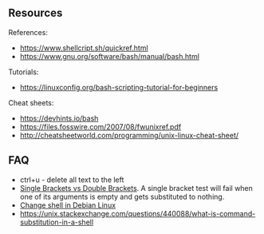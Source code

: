 ## Resources

References:
- https://www.shellcript.sh/quickref.html
- https://www.gnu.org/software/bash/manual/bash.html

Tutorials:
- https://linuxconfig.org/bash-scripting-tutorial-for-beginners

Cheat sheets:
- https://devhints.io/bash
- https://files.fosswire.com/2007/08/fwunixref.pdf
- http://cheatsheetworld.com/programming/unix-linux-cheat-sheet/

## FAQ

- ctrl+u - delete all text to the left
- [Single Brackets vs Double Brackets](https://scriptingosx.com/2018/02/single-brackets-vs-double-brackets/). A single bracket test will fail when one of its arguments is empty and gets substituted to nothing.
- [Change shell in Debian Linux](http://www.zeitoun.net/articles/change-shell-debian-linux/start)
- https://unix.stackexchange.com/questions/440088/what-is-command-substitution-in-a-shell


